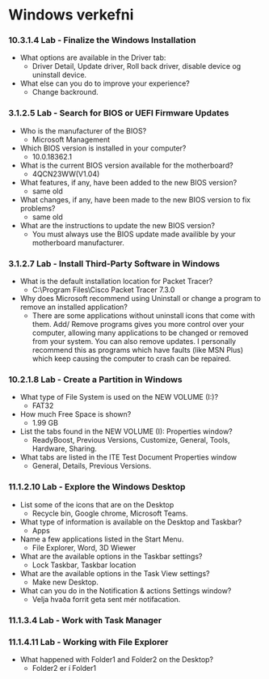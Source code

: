 # Windows verkefni


### 10.3.1.4 Lab - Finalize the Windows Installation

* What options are available in the Driver tab:
  * Driver Detail, Update driver, Roll back driver, disable device og uninstall device.
* What else can you do to improve your experience?
  * Change backround.


### 3.1.2.5 Lab - Search for BIOS or UEFI Firmware Updates

* Who is the manufacturer of the BIOS?
  * Microsoft Management
* Which BIOS version is installed in your computer?
  * 10.0.18362.1
* What is the current BIOS version available for the motherboard?
  * 4QCN23WW(V1.04)
* What features, if any, have been added to the new BIOS version?
  * same old
* What changes, if any, have been made to the new BIOS version to fix problems?
  * same old
* What are the instructions to update the new BIOS version?
  * You must always use the BIOS update made availible by your motherboard manufacturer.


### 3.1.2.7 Lab - Install Third-Party Software in Windows

* What is the default installation location for Packet Tracer?
  * C:\Program Files\Cisco Packet Tracer 7.3.0
* Why does Microsoft recommend using Uninstall or change a program to remove an installed application?
  * There are some applications without uninstall icons that come with them. Add/ Remove programs gives you more control over your computer, allowing many applications to be changed or removed from your system. You can also remove updates. I personally recommend this as programs which have faults (like MSN Plus) which keep causing the computer to crash can be repaired.
 
 
### 10.2.1.8 Lab - Create a Partition in Windows
* What type of File System is used on the NEW VOLUME (I:)?
  * FAT32
* How much Free Space is shown?
  * 1.99 GB
* List the tabs found in the NEW VOLUME (I): Properties window?
  * ReadyBoost, Previous Versions, Customize, General, Tools, Hardware, Sharing.
* What tabs are listed in the ITE Test Document Properties window
  * General, Details, Previous Versions.


### 11.1.2.10 Lab - Explore the Windows Desktop
* List some of the icons that are on the Desktop
  * Recycle bin, Google chrome, Microsoft Teams. 
* What type of information is available on the Desktop and Taskbar?
  * Apps
* Name a few applications listed in the Start Menu.
  * File Explorer, Word, 3D Wiewer
* What are the available options in the Taskbar settings?
  * Lock Taskbar, Taskbar location
* What are the available options in the Task View settings?
  * Make new Desktop.
* What can you do in the Notification & actions Settings window?
  * Velja hvaða forrit geta sent mér notifacation.


### 11.1.3.4 Lab - Work with Task Manager



### 11.1.4.11 Lab - Working with File Explorer
* What happened with Folder1 and Folder2 on the Desktop?
  * Folder2 er í Folder1



 
 
 
 
 
 
 
 
